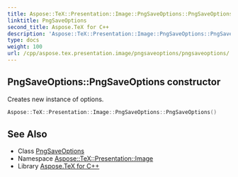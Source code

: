 ```yaml
---
title: Aspose::TeX::Presentation::Image::PngSaveOptions::PngSaveOptions constructor
linktitle: PngSaveOptions
second_title: Aspose.TeX for C++
description: 'Aspose::TeX::Presentation::Image::PngSaveOptions::PngSaveOptions constructor. Creates new instance of options in C++.'
type: docs
weight: 100
url: /cpp/aspose.tex.presentation.image/pngsaveoptions/pngsaveoptions/
---
```

## PngSaveOptions::PngSaveOptions constructor


Creates new instance of options.

```cpp
Aspose::TeX::Presentation::Image::PngSaveOptions::PngSaveOptions()
```

## See Also

* Class [PngSaveOptions](../)
* Namespace [Aspose::TeX::Presentation::Image](../../)
* Library [Aspose.TeX for C++](../../../)
